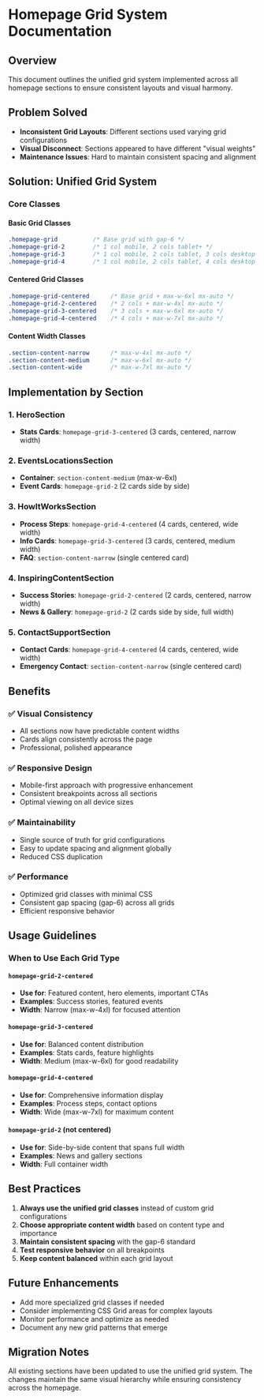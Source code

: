 # Homepage Grid System Documentation

## Overview
This document outlines the unified grid system implemented across all homepage sections to ensure consistent layouts and visual harmony.

## Problem Solved
- **Inconsistent Grid Layouts**: Different sections used varying grid configurations
- **Visual Disconnect**: Sections appeared to have different "visual weights"
- **Maintenance Issues**: Hard to maintain consistent spacing and alignment

## Solution: Unified Grid System

### Core Classes

#### Basic Grid Classes
```css
.homepage-grid          /* Base grid with gap-6 */
.homepage-grid-2        /* 1 col mobile, 2 cols tablet+ */
.homepage-grid-3        /* 1 col mobile, 2 cols tablet, 3 cols desktop */
.homepage-grid-4        /* 1 col mobile, 2 cols tablet, 4 cols desktop */
```

#### Centered Grid Classes
```css
.homepage-grid-centered      /* Base grid + max-w-6xl mx-auto */
.homepage-grid-2-centered    /* 2 cols + max-w-4xl mx-auto */
.homepage-grid-3-centered    /* 3 cols + max-w-6xl mx-auto */
.homepage-grid-4-centered    /* 4 cols + max-w-7xl mx-auto */
```

#### Content Width Classes
```css
.section-content-narrow      /* max-w-4xl mx-auto */
.section-content-medium      /* max-w-6xl mx-auto */
.section-content-wide        /* max-w-7xl mx-auto */
```

## Implementation by Section

### 1. HeroSection
- **Stats Cards**: `homepage-grid-3-centered` (3 cards, centered, narrow width)

### 2. EventsLocationsSection
- **Container**: `section-content-medium` (max-w-6xl)
- **Event Cards**: `homepage-grid-2` (2 cards side by side)

### 3. HowItWorksSection
- **Process Steps**: `homepage-grid-4-centered` (4 cards, centered, wide width)
- **Info Cards**: `homepage-grid-3-centered` (3 cards, centered, medium width)
- **FAQ**: `section-content-narrow` (single centered card)

### 4. InspiringContentSection
- **Success Stories**: `homepage-grid-2-centered` (2 cards, centered, narrow width)
- **News & Gallery**: `homepage-grid-2` (2 cards side by side, full width)

### 5. ContactSupportSection
- **Contact Cards**: `homepage-grid-4-centered` (4 cards, centered, wide width)
- **Emergency Contact**: `section-content-narrow` (single centered card)

## Benefits

### ✅ Visual Consistency
- All sections now have predictable content widths
- Cards align consistently across the page
- Professional, polished appearance

### ✅ Responsive Design
- Mobile-first approach with progressive enhancement
- Consistent breakpoints across all sections
- Optimal viewing on all device sizes

### ✅ Maintainability
- Single source of truth for grid configurations
- Easy to update spacing and alignment globally
- Reduced CSS duplication

### ✅ Performance
- Optimized grid classes with minimal CSS
- Consistent gap spacing (gap-6) across all grids
- Efficient responsive behavior

## Usage Guidelines

### When to Use Each Grid Type

#### `homepage-grid-2-centered`
- **Use for**: Featured content, hero elements, important CTAs
- **Examples**: Success stories, featured events
- **Width**: Narrow (max-w-4xl) for focused attention

#### `homepage-grid-3-centered`
- **Use for**: Balanced content distribution
- **Examples**: Stats cards, feature highlights
- **Width**: Medium (max-w-6xl) for good readability

#### `homepage-grid-4-centered`
- **Use for**: Comprehensive information display
- **Examples**: Process steps, contact options
- **Width**: Wide (max-w-7xl) for maximum content

#### `homepage-grid-2` (not centered)
- **Use for**: Side-by-side content that spans full width
- **Examples**: News and gallery sections
- **Width**: Full container width

## Best Practices

1. **Always use the unified grid classes** instead of custom grid configurations
2. **Choose appropriate content width** based on content type and importance
3. **Maintain consistent spacing** with the gap-6 standard
4. **Test responsive behavior** on all breakpoints
5. **Keep content balanced** within each grid layout

## Future Enhancements

- Add more specialized grid classes if needed
- Consider implementing CSS Grid areas for complex layouts
- Monitor performance and optimize as needed
- Document any new grid patterns that emerge

## Migration Notes

All existing sections have been updated to use the unified grid system. The changes maintain the same visual hierarchy while ensuring consistency across the homepage. 